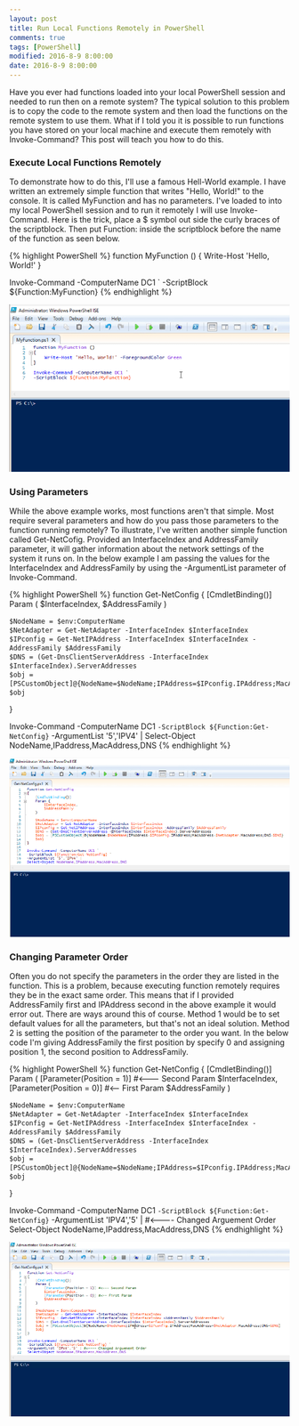 ```yaml
---
layout: post
title: Run Local Functions Remotely in PowerShell
comments: true
tags: [PowerShell]
modified: 2016-8-9 8:00:00
date: 2016-8-9 8:00:00
---
```


Have you ever had functions loaded into your local PowerShell session and needed to run then on a remote system? The typical solution
to this problem is to copy the code to the remote system and then load the functions on the remote system to use them. What if I told you
it is possible to run functions you have stored on your local machine and execute them remotely with Invoke-Command? This post will teach
you how to do this.

### Execute Local Functions Remotely

To demonstrate how to do this, I'll use a famous Hell-World example. I have written an extremely simple function that writes
"Hello, World!" to the console. It is called MyFunction and has no parameters. I've loaded to into my local PowerShell session
and to run it remotely I will use Invoke-Command. Here is the trick, place a $ symbol out side the curly braces of the scriptblock.
Then put Function: inside the scriptblock before the name of the function as seen below.

{% highlight PowerShell %}
function MyFunction ()
{
    Write-Host 'Hello, World!'
}

Invoke-Command -ComputerName DC1 `
-ScriptBlock ${Function:MyFunction}
{% endhighlight %}


![MyFunction](/images/posts/2016-8-9/MyFunction.gif "MyFunction")


### Using Parameters

While the above example works, most functions aren't that simple. Most require several parameters and how do you pass those
parameters to the function running remotely? To illustrate, I've written another simple function called Get-NetCofig. Provided
an InterfaceIndex and AddressFamily parameter, it will gather information about the network settings of the system it runs on. 
In the below example I am passing the values for the InterfaceIndex and AddressFamily by using the -ArgumentList parameter of
Invoke-Command.

{% highlight PowerShell %}
function Get-NetConfig
{
    [CmdletBinding()]
    Param (
        $InterfaceIndex,
        $AddressFamily
    )

    $NodeName = $env:ComputerName
    $NetAdapter = Get-NetAdapter -InterfaceIndex $InterfaceIndex
    $IPconfig = Get-NetIPAddress -InterfaceIndex $InterfaceIndex -AddressFamily $AddressFamily
    $DNS = (Get-DnsClientServerAddress -InterfaceIndex $InterfaceIndex).ServerAddresses
    $obj = [PSCustomObject]@{NodeName=$NodeName;IPAddress=$IPconfig.IPAddress;MacAddress=$NetAdapter.MacAddress;DNS=$DNS}
    $obj
}

Invoke-Command -ComputerName DC1 `
-ScriptBlock ${Function:Get-NetConfig} `
-ArgumentList '5','IPV4' |
Select-Object NodeName,IPaddress,MacAddress,DNS
{% endhighlight %}


![Get-NetConfig](/images/posts/2016-8-9/Get-NetConfig.gif "Get-NetConfig")


### Changing Parameter Order

Often you do not specify the parameters in the order they are listed in the function. This is a problem,
because executing function remotely requires they be in the exact same order. This means that if I provided
AddressFamily first and IPAddress second in the above example it would error out. There are ways around this
of course. Method 1 would be to set default values for all the parameters, but that's not an ideal solution.
Method 2 is setting the position of the parameter to the order you want. In the below code I'm giving AddressFamily
the first position by specify 0 and assigning position 1, the second position to AddressFamily.


{% highlight PowerShell %}
function Get-NetConfig
{
    [CmdletBinding()]
    Param (
        [Parameter(Position = 1)] #<--- Second Param
        $InterfaceIndex,
        [Parameter(Position = 0)] #<-- First Param
        $AddressFamily
    )

    $NodeName = $env:ComputerName
    $NetAdapter = Get-NetAdapter -InterfaceIndex $InterfaceIndex
    $IPconfig = Get-NetIPAddress -InterfaceIndex $InterfaceIndex -AddressFamily $AddressFamily
    $DNS = (Get-DnsClientServerAddress -InterfaceIndex $InterfaceIndex).ServerAddresses
    $obj = [PSCustomObject]@{NodeName=$NodeName;IPAddress=$IPconfig.IPAddress;MacAddress=$NetAdapter.MacAddress;DNS=$DNS}
    $obj
}

Invoke-Command -ComputerName DC1 `
-ScriptBlock ${Function:Get-NetConfig} `
-ArgumentList 'IPV4','5' | #<---- Changed Arguement Order
Select-Object NodeName,IPaddress,MacAddress,DNS
{% endhighlight %}


![PositionalParams](/images/posts/2016-8-9/PositionalParams.gif "PositionalParams")